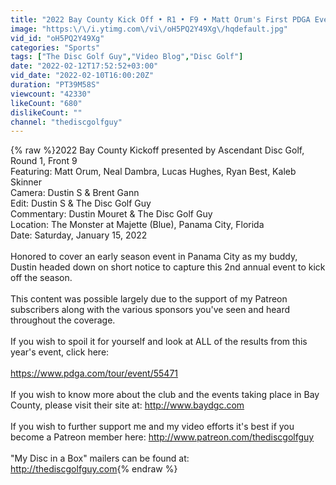 ```yaml
---
title: "2022 Bay County Kick Off • R1 • F9 • Matt Orum's First PDGA Event with New Westside Sponsorship"
image: "https:\/\/i.ytimg.com\/vi\/oH5PQ2Y49Xg\/hqdefault.jpg"
vid_id: "oH5PQ2Y49Xg"
categories: "Sports"
tags: ["The Disc Golf Guy","Video Blog","Disc Golf"]
date: "2022-02-12T17:52:52+03:00"
vid_date: "2022-02-10T16:00:20Z"
duration: "PT39M58S"
viewcount: "42330"
likeCount: "680"
dislikeCount: ""
channel: "thediscgolfguy"
---
```

{% raw %}2022 Bay County Kickoff presented by Ascendant Disc Golf, Round 1, Front 9<br />Featuring:  Matt Orum, Neal Dambra, Lucas Hughes, Ryan Best, Kaleb Skinner<br />Camera:  Dustin S &amp; Brent Gann<br />Edit:  Dustin S &amp; The Disc Golf Guy<br />Commentary:  Dustin Mouret &amp; The Disc Golf Guy<br />Location:  The Monster at Majette (Blue), Panama City, Florida<br />Date:  Saturday, January 15, 2022<br /><br />Honored to cover an early season event in Panama City as my buddy, Dustin headed down on short notice to capture this 2nd annual event to kick off the season.  <br /><br />This content was possible largely due to the support of my Patreon subscribers along with the various sponsors you've seen and heard throughout the coverage. <br /><br />If you wish to spoil it for yourself and look at ALL of the results from this year's event, click here:<br /><br /><a rel="nofollow" target="blank" href="https://www.pdga.com/tour/event/55471">https://www.pdga.com/tour/event/55471</a><br /><br />If you wish to know more about the club and the events taking place in Bay County, please visit their site at:  <a rel="nofollow" target="blank" href="http://www.baydgc.com">http://www.baydgc.com</a><br /><br />If you wish to further support me and my video efforts it's best if you become a Patreon member here:  <a rel="nofollow" target="blank" href="http://www.patreon.com/thediscgolfguy">http://www.patreon.com/thediscgolfguy</a><br /><br />&quot;My Disc in a Box&quot; mailers can be found at:<br /><a rel="nofollow" target="blank" href="http://thediscgolfguy.com">http://thediscgolfguy.com</a>{% endraw %}
